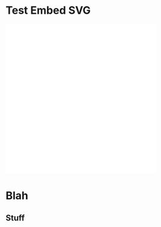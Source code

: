 # Test Embed SVG



![groups](https://github.com/workhorsy/test_svg_embed/blob/master/play_video.svg)

# Blah

## Stuff
